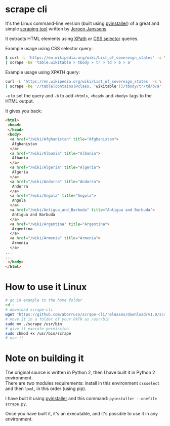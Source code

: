 # scrape cli

It's the Linux command-line version (built using [pyinstaller](http://www.pyinstaller.org/)) of a great and simple [scraping tool](https://github.com/jeroenjanssens/data-science-at-the-command-line/blob/master/tools/scrape) written by [Jeroen Janssens](http://jeroenjanssens.com).

It extracts HTML elements using [XPath](https://www.w3schools.com/xml/xpath_intro.asp) or [CSS selector](https://developer.mozilla.org/en-US/docs/Web/CSS/CSS_Selectors) queries.

Example usage using CSS selector query:

```bash
$ curl -L 'https://en.wikipedia.org/wiki/List_of_sovereign_states' -s \
| scrape -be 'table.wikitable > tbody > tr > td > b > a'
```

Example usage using XPATH query:

```bash
curl -L 'https://en.wikipedia.org/wiki/List_of_sovereign_states' -s \
| scrape -be '//table[contains(@class, 'wikitable')]/tbody/tr/td/b/a'
```

`-e` to set the query and `-b` to add `<html>`, `<head>` and `<body>` tags to the HTML output.

It gives you back:

```html
<html>
 <head>
 </head>
 <body>
  <a href="/wiki/Afghanistan" title="Afghanistan">
   Afghanistan
  </a>
  <a href="/wiki/Albania" title="Albania">
   Albania
  </a>
  <a href="/wiki/Algeria" title="Algeria">
   Algeria
  </a>
  <a href="/wiki/Andorra" title="Andorra">
   Andorra
  </a>
  <a href="/wiki/Angola" title="Angola">
   Angola
  </a>
  <a href="/wiki/Antigua_and_Barbuda" title="Antigua and Barbuda">
   Antigua and Barbuda
  </a>
  <a href="/wiki/Argentina" title="Argentina">
   Argentina
  </a>
  <a href="/wiki/Armenia" title="Armenia">
   Armenia
  </a>
...
...
 </body>
</html>
```

# How to use it Linux

```bash
# go in example to the home folder
cd ~
# download scrape-cli
wget "https://github.com/aborruso/scrape-cli/releases/download/v1.0/scrape"
# move it in a folder of your PATH as /usr/bin
sudo mv ./scrape /usr/bin
# give it execute permission
sudo chmod +x /usr/bin/scrape
# use it
```

# Note on building it

The original source is written in Python 2, then I have built it in Python 2 environment.<br>
There are two modules requirements: install in this environment `cssselect` and then `lxml`, in this order (using pip).

I have built it using [pyinstaller](https://www.pyinstaller.org/) and this command: `pyinstaller --onefile scrape.py`.<br>

Once you have built it, it's an executable, and it's possible to use it in any environment.
